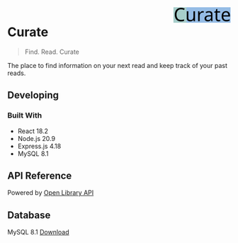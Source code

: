 <img src="./client/src/assets/logo.svg" alt="Logo of the project" align="right" style="height:35px">

# Curate

> Find. Read. Curate

The place to find information on your next read and keep track of your past reads.

## Developing

### Built With

-   React 18.2
-   Node.js 20.9
-   Express.js 4.18
-   MySQL 8.1

## API Reference

Powered by [Open Library API](https://openlibrary.org/dev/docs/api/search)

## Database

MySQL 8.1
[Download](https://dev.mysql.com/downloads/mysql/)
